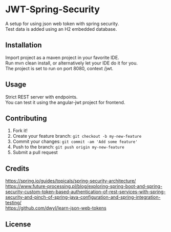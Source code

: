 # JWT-Spring-Security
A setup for using json web token with spring security.  
Test data is added using an H2 embedded database. 

## Installation

Import project as a maven project in your favorite IDE.  
Run mvn clean install, or alternatively let your IDE do it for you.  
The project is set to run on port 8080, context /jwt.

## Usage

Strict REST server with endpoints.  
You can test it using the angular-jwt project for frontend.

## Contributing

1. Fork it!
2. Create your feature branch: `git checkout -b my-new-feature`
3. Commit your changes: `git commit -am 'Add some feature'`
4. Push to the branch: `git push origin my-new-feature`
5. Submit a pull request


## Credits

https://spring.io/guides/topicals/spring-security-architecture/  
https://www.future-processing.pl/blog/exploring-spring-boot-and-spring-security-custom-token-based-authentication-of-rest-services-with-spring-security-and-pinch-of-spring-java-configuration-and-spring-integration-testing/  
https://github.com/dwyl/learn-json-web-tokens

## License

